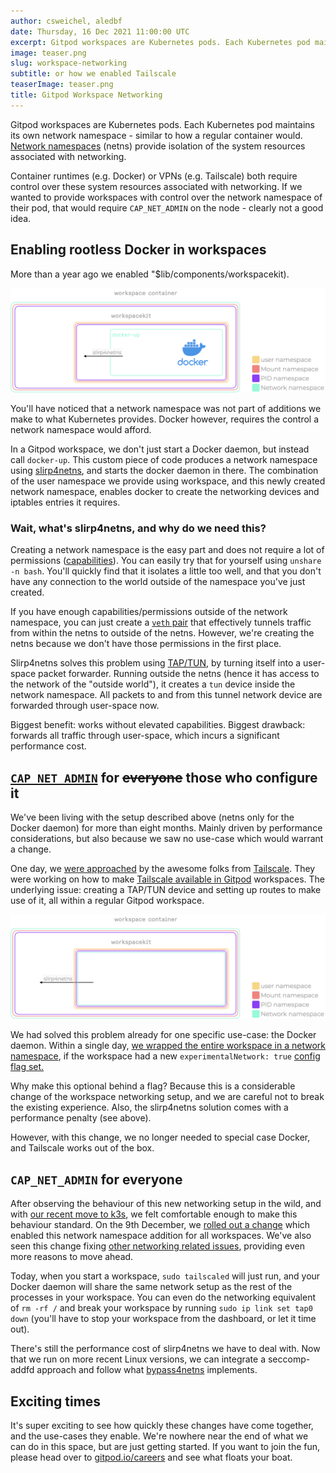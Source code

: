 ```yaml
---
author: csweichel, aledbf
date: Thursday, 16 Dec 2021 11:00:00 UTC
excerpt: Gitpod workspaces are Kubernetes pods. Each Kubernetes pod maintains its own network namespace - similar to how a regular container would. We use a combination of user and network namespaces to enable features you wouldn't find in a normal Kubernetes pod.
image: teaser.png
slug: workspace-networking
subtitle: or how we enabled Tailscale
teaserImage: teaser.png
title: Gitpod Workspace Networking
---
```


<script context="module">
  export const prerender = true;
</script>

Gitpod workspaces are Kubernetes pods. Each Kubernetes pod maintains its own network namespace - similar to how a regular container would. [Network namespaces](https://man7.org/linux/man-pages/man7/network_namespaces.7.html) (netns) provide isolation of the system resources associated with networking.

Container runtimes (e.g. Docker) or VPNs (e.g. Tailscale) both require control over these system resources associated with networking. If we wanted to provide workspaces with control over the network namespace of their pod, that would require `CAP_NET_ADMIN` on the node - clearly not a good idea.

## Enabling rootless Docker in workspaces

More than a year ago we enabled "$lib/components/workspacekit).

![Docker-specific network setup](../../../static/images/blog/workspace-networking/old-setup.png)

You'll have noticed that a network namespace was not part of additions we make to what Kubernetes provides. Docker however, requires the control a network namespace would afford.

In a Gitpod workspace, we don't just start a Docker daemon, but instead call `docker-up`. This custom piece of code produces a network namespace using [slirp4netns](https://github.com/rootless-containers/slirp4netns), and starts the docker daemon in there. The combination of the user namespace we provide using workspace, and this newly created network namespace, enables docker to create the networking devices and iptables entries it requires.

### Wait, what's slirp4netns, and why do we need this?

Creating a network namespace is the easy part and does not require a lot of permissions ([capabilities](https://linux.die.net/man/7/capabilities)). You can easily try that for yourself using `unshare -n bash`. You'll quickly find that it isolates a little too well, and that you don't have any connection to the world outside of the namespace you've just created.

If you have enough capabilities/permissions outside of the network namespace, you can just create a [`veth` pair](https://man7.org/linux/man-pages/man4/veth.4.html) that effectively tunnels traffic from within the netns to outside of the netns. However, we're creating the netns because we don't have those permissions in the first place.

Slirp4netns solves this problem using [TAP/TUN](https://www.kernel.org/doc/html/v5.12/networking/tuntap.html), by turning itself into a user-space packet forwarder. Running outside the netns (hence it has access to the network of the "outside world"), it creates a `tun` device inside the network namespace. All packets to and from this tunnel network device are forwarded through user-space now.

Biggest benefit: works without elevated capabilities. Biggest drawback: forwards all traffic through user-space, which incurs a significant performance cost.

## [`CAP_NET_ADMIN`](<https://man7.org/linux/man-pages/man7/capabilities.7.html#:~:text=using%20mknod(2).-,CAP_NET_ADMIN,-Perform%20various%20network>) for ~~everyone~~ those who configure it

We've been living with the setup described above (netns only for the Docker daemon) for more than eight months. Mainly driven by performance considerations, but also because we saw no use-case which would warrant a change.

One day, we [were approached](https://github.com/gitpod-io/gitpod/issues/3258#issuecomment-949576242) by the awesome folks from [Tailscale](https://tailscale.com/). They were working on how to make [Tailscale available in Gitpod](https://www.gitpod.io/blog/tailscale) workspaces. The underlying issue: creating a TAP/TUN device and setting up routes to make use of it, all within a regular Gitpod workspace.

![workspace-wide network namespace](../../../static/images/blog/workspace-networking/new-setup.png)

We had solved this problem already for one specific use-case: the Docker daemon. Within a single day, [we wrapped the entire workspace in a network namespace](https://github.com/gitpod-io/gitpod/pull/6409), if the workspace had a new `experimentalNetwork: true` [config flag set.](https://github.com/gitpod-io/template-tailscale/blob/1091c778c7e608d58e6e3cb1d494c73d5b255558/.gitpod.yml#L12)

Why make this optional behind a flag? Because this is a considerable change of the workspace networking setup, and we are careful not to break the existing experience. Also, the slirp4netns solution comes with a performance penalty (see above).

However, with this change, we no longer needed to special case Docker, and Tailscale works out of the box.

## `CAP_NET_ADMIN` for everyone

After observing the behaviour of this new networking setup in the wild, and with [our recent move to k3s](https://twitter.com/csweichel/status/1468239388115099669), we felt comfortable enough to make this behaviour standard. On the 9th December, we [rolled out a change](https://github.com/gitpod-io/gitpod/pull/7063#event-5739083230) which enabled this network namespace addition for all workspaces. We've also seen this change fixing [other networking related issues](https://github.com/gitpod-io/gitpod/issues/6446), providing even more reasons to move ahead.

Today, when you start a workspace, `sudo tailscaled` will just run, and your Docker daemon will share the same network setup as the rest of the processes in your workspace. You can even do the networking equivalent of `rm -rf /` and break your workspace by running `sudo ip link set tap0 down` (you'll have to stop your workspace from the dashboard, or let it time out).

There's still the performance cost of slirp4netns we have to deal with. Now that we run on more recent Linux versions, we can integrate a seccomp-addfd approach and follow what [bypass4netns](https://github.com/rootless-containers/bypass4netns) implements.

## Exciting times

It's super exciting to see how quickly these changes have come together, and the use-cases they enable. We're nowhere near the end of what we can do in this space, but are just getting started. If you want to join the fun, please head over to [gitpod.io/careers](http://gitpod.io/careers) and see what floats your boat.

